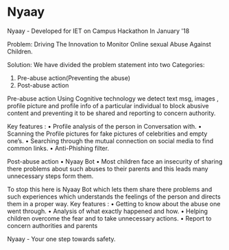 # Nyaay
Nyaay - Developed for IET on Campus Hackathon In January '18

Problem: Driving The Innovation to Monitor Online sexual Abuse Against Children.

Solution: We have divided the problem statement into two Categories:
1. Pre-abuse action(Preventing the abuse)
2. Post-abuse action


Pre-abuse action
Using Cognitive technology we detect text msg, images , profile picture and profile info of a particular individual to block abusive content and preventing it to be shared and reporting to concern authority.

Key features :
• Profile analysis of the person in Conversation with.
• Scanning the Profile pictures for fake pictures of celebrities and empty one’s.
• Searching through the mutual connection on social media to find common links.
• Anti-Phishing filter.


Post-abuse action
• Nyaay Bot
• Most children face an insecurity of sharing there problems about such abuses to their parents and this leads many unnecessary steps form them.
    
To stop this here is Nyaay Bot which lets them share there problems and such experiences which understands the feelings of the person and directs them in a proper way.
Key features :
• Getting to know about the abuse one went through.
• Analysis of what exactly happened and how.
• Helping children overcome the fear and to take unnecessary actions. • Report to concern authorities and parents


Nyaay - Your one step towards safety.
